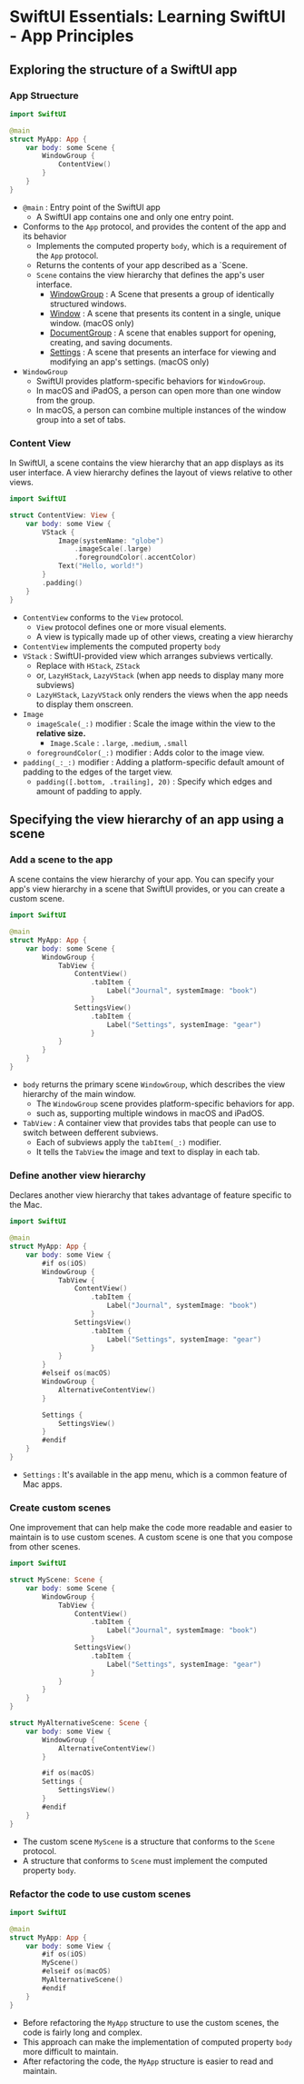 # SwiftUI Essentials: Learning SwiftUI - App Principles

## Exploring the structure of a SwiftUI app

### App Struecture

```swift
import SwiftUI

@main
struct MyApp: App {
    var body: some Scene {
        WindowGroup {
            ContentView()
        }
    }
}
```

- `@main` : Entry point of the SwiftUI app
    - A SwiftUI app contains one and only one entry point.
- Conforms to the `App` protocol, and provides the content of the app and its behavior
    - Implements the computed property `body`, which is a requirement of the `App` protocol.
    - Returns the contents of your app described as a `Scene.
    - `Scene` contains the view hierarchy that defines the app's user interface.
        - [WindowGroup](https://developer.apple.com/documentation/SwiftUI/WindowGroup) : A Scene that presents a group of identically structured windows.
        - [Window](https://developer.apple.com/documentation/SwiftUI/Window) : A scene that presents its content in a single, unique window. (macOS only) 
        - [DocumentGroup](https://developer.apple.com/documentation/SwiftUI/DocumentGroup) : A scene that enables support for opening, creating, and saving documents.
        - [Settings](https://developer.apple.com/documentation/SwiftUI/Settings) : A scene that presents an interface for viewing and modifying an app's settings. (macOS only)
- `WindowGroup`
    - SwiftUI provides platform-specific behaviors for `WindowGroup`.
    - In macOS and iPadOS, a person can open more than one window from the group.
    - In macOS, a person can combine multiple instances of the window group into a set of tabs.

### Content View

In SwiftUI, a scene contains the view hierarchy that an app displays as its user interface. 
A view hierarchy defines the layout of views relative to other views.

```swift
import SwiftUI

struct ContentView: View {
    var body: some View {
        VStack {
            Image(systemName: "globe")
                .imageScale(.large)
                .foregroundColor(.accentColor)
            Text("Hello, world!")
        }
        .padding()
    }
}
```

- `ContentView` conforms to the `View` protocol.
    - `View` protocol defines one or more visual elements.
    - A view is typically made up of other views, creating a view hierarchy
- `ContentView` implements the computed property `body`
- `VStack` : SwiftUI-provided view which arranges subviews vertically.
    - Replace with `HStack`, `ZStack`
    - or, `LazyHStack`, `LazyVStack` (when app needs to display many more subviews)
    - `LazyHStack`, `LazyVStack` only renders the views when the app needs to display them onscreen.
- `Image`
    - `imageScale(_:)` modifier : Scale the image within the view to the **relative size.**
        - `Image.Scale` : `.large`, `.medium`, `.small`
    - `foregroundColor(_:)` modifier : Adds color to the image view.
- `padding(_:_:)` modifier : Adding a platform-specific default amount of padding to the edges of the target view.
    - `padding([.bottom, .trailing], 20)` : Specify which edges and amount of padding to apply.

## Specifying the view hierarchy of an app using a scene

### Add a scene to the app

A scene contains the view hierarchy of your app.
You can specify your app's view hierarchy in a scene that SwiftUI provides, or you can create a custom scene.

```swift
import SwiftUI

@main
struct MyApp: App {
    var body: some Scene {
        WindowGroup {
            TabView {
                ContentView()
                    .tabItem {
                        Label("Journal", systemImage: "book")
                    }
                SettingsView()
                    .tabItem {
                        Label("Settings", systemImage: "gear")
                    }
            }
        }
    }
}
```

- `body` returns the primary scene `WindowGroup`, which describes the view hierarchy of the main window.
    - The `WindowGroup` scene provides platform-specific behaviors for app.
    - such as, supporting multiple windows in macOS and iPadOS.
- `TabView` : A container view that provides tabs that people can use to switch between defferent subviews.
    - Each of subviews apply the `tabItem(_:)` modifier.
    - It tells the `TabView` the image and text to display in each tab.

### Define another view hierarchy

Declares another view hierarchy that takes advantage of feature specific to the Mac.

```swift
import SwiftUI

@main
struct MyApp: App {
    var body: some View {
        #if os(iOS)
        WindowGroup {
            TabView {
                ContentView()
                    .tabItem {
                        Label("Journal", systemImage: "book")
                    }
                SettingsView()
                    .tabItem {
                        Label("Settings", systemImage: "gear")
                    }
            }
        }
        #elseif os(macOS)
        WindowGroup {
            AlternativeContentView()
        }

        Settings {
            SettingsView()
        }
        #endif
    }
}
```

- `Settings` : It's available in the app menu, which is a common feature of Mac apps.

### Create custom scenes

One improvement that can help make the code more readable and easier to maintain is to use custom scenes.
A custom scene is one that you compose from other scenes.

```swift
import SwiftUI

struct MyScene: Scene {
    var body: some Scene {
        WindowGroup {
            TabView {
                ContentView()
                    .tabItem {
                        Label("Journal", systemImage: "book")
                    }
                SettingsView()
                    .tabItem {
                        Label("Settings", systemImage: "gear")
                    }
            }
        }
    }
}

struct MyAlternativeScene: Scene {
    var body: some View {
        WindowGroup {
            AlternativeContentView()
        }

        #if os(macOS)
        Settings {
            SettingsView()
        }
        #endif
    }
}
```

- The custom scene `MyScene` is a structure that conforms to the `Scene` protocol.
- A structure that conforms to `Scene` must implement the computed property `body`.

### Refactor the code to use custom scenes

```swift
import SwiftUI

@main
struct MyApp: App {
    var body: some View {
        #if os(iOS)
        MyScene()
        #elseif os(macOS)
        MyAlternativeScene()
        #endif
    }
}
```

- Before refactoring the `MyApp` structure to use the custom scenes, the code is fairly long and complex.
- This approach can make the implementation of computed property `body` more difficult to maintain.
- After refactoring the code, the `MyApp` structure is easier to read and maintain.